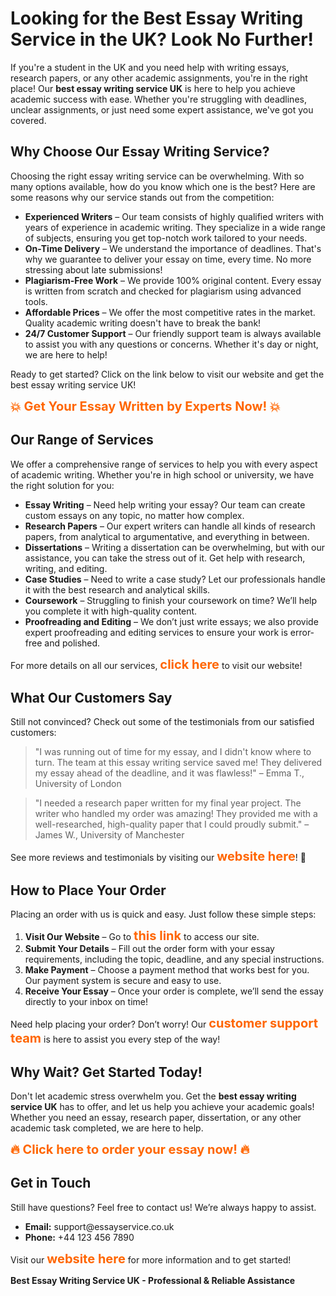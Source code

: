 <h1>Looking for the Best Essay Writing Service in the UK? Look No Further!</h1>

<p>If you're a student in the UK and you need help with writing essays, research papers, or any other academic assignments, you're in the right place! Our <strong>best essay writing service UK</strong> is here to help you achieve academic success with ease. Whether you're struggling with deadlines, unclear assignments, or just need some expert assistance, we've got you covered.</p>

<h2>Why Choose Our Essay Writing Service?</h2>

<p>Choosing the right essay writing service can be overwhelming. With so many options available, how do you know which one is the best? Here are some reasons why our service stands out from the competition:</p>

<ul>
  <li><strong>Experienced Writers</strong> – Our team consists of highly qualified writers with years of experience in academic writing. They specialize in a wide range of subjects, ensuring you get top-notch work tailored to your needs.</li>
  <li><strong>On-Time Delivery</strong> – We understand the importance of deadlines. That's why we guarantee to deliver your essay on time, every time. No more stressing about late submissions!</li>
  <li><strong>Plagiarism-Free Work</strong> – We provide 100% original content. Every essay is written from scratch and checked for plagiarism using advanced tools.</li>
  <li><strong>Affordable Prices</strong> – We offer the most competitive rates in the market. Quality academic writing doesn't have to break the bank!</li>
  <li><strong>24/7 Customer Support</strong> – Our friendly support team is always available to assist you with any questions or concerns. Whether it's day or night, we are here to help!</li>
</ul>

<p>Ready to get started? Click on the link below to visit our website and get the best essay writing service UK!</p>

<p><a href="https://tinyurl.com/topessay?keyword=best+essay+writing+service+uk" target="_blank" style="font-size:20px; font-weight:bold; color: #ff6600; text-decoration: none;">💥 Get Your Essay Written by Experts Now! 💥</a></p>

<h2>Our Range of Services</h2>

<p>We offer a comprehensive range of services to help you with every aspect of academic writing. Whether you're in high school or university, we have the right solution for you:</p>

<ul>
  <li><strong>Essay Writing</strong> – Need help writing your essay? Our team can create custom essays on any topic, no matter how complex.</li>
  <li><strong>Research Papers</strong> – Our expert writers can handle all kinds of research papers, from analytical to argumentative, and everything in between.</li>
  <li><strong>Dissertations</strong> – Writing a dissertation can be overwhelming, but with our assistance, you can take the stress out of it. Get help with research, writing, and editing.</li>
  <li><strong>Case Studies</strong> – Need to write a case study? Let our professionals handle it with the best research and analytical skills.</li>
  <li><strong>Coursework</strong> – Struggling to finish your coursework on time? We’ll help you complete it with high-quality content.</li>
  <li><strong>Proofreading and Editing</strong> – We don’t just write essays; we also provide expert proofreading and editing services to ensure your work is error-free and polished.</li>
</ul>

<p>For more details on all our services, <a href="https://tinyurl.com/topessay?keyword=best+essay+writing+service+uk" target="_blank" style="font-size:20px; font-weight:bold; color: #ff6600; text-decoration: none;">click here</a> to visit our website!</p>

<h2>What Our Customers Say</h2>

<p>Still not convinced? Check out some of the testimonials from our satisfied customers:</p>

<blockquote>
  <p>"I was running out of time for my essay, and I didn't know where to turn. The team at this essay writing service saved me! They delivered my essay ahead of the deadline, and it was flawless!" – Emma T., University of London</p>
</blockquote>

<blockquote>
  <p>"I needed a research paper written for my final year project. The writer who handled my order was amazing! They provided me with a well-researched, high-quality paper that I could proudly submit." – James W., University of Manchester</p>
</blockquote>

<p>See more reviews and testimonials by visiting our <a href="https://tinyurl.com/topessay?keyword=best+essay+writing+service+uk" target="_blank" style="font-size:20px; font-weight:bold; color: #ff6600; text-decoration: none;">website here</a>! 💬</p>

<h2>How to Place Your Order</h2>

<p>Placing an order with us is quick and easy. Just follow these simple steps:</p>

<ol>
  <li><strong>Visit Our Website</strong> – Go to <a href="https://tinyurl.com/topessay?keyword=best+essay+writing+service+uk" target="_blank" style="font-size:20px; font-weight:bold; color: #ff6600; text-decoration: none;">this link</a> to access our site.</li>
  <li><strong>Submit Your Details</strong> – Fill out the order form with your essay requirements, including the topic, deadline, and any special instructions.</li>
  <li><strong>Make Payment</strong> – Choose a payment method that works best for you. Our payment system is secure and easy to use.</li>
  <li><strong>Receive Your Essay</strong> – Once your order is complete, we’ll send the essay directly to your inbox on time!</li>
</ol>

<p>Need help placing your order? Don’t worry! Our <a href="https://tinyurl.com/topessay?keyword=best+essay+writing+service+uk" target="_blank" style="font-size:20px; font-weight:bold; color: #ff6600; text-decoration: none;">customer support team</a> is here to assist you every step of the way!</p>

<h2>Why Wait? Get Started Today!</h2>

<p>Don't let academic stress overwhelm you. Get the <strong>best essay writing service UK</strong> has to offer, and let us help you achieve your academic goals! Whether you need an essay, research paper, dissertation, or any other academic task completed, we are here to help.</p>

<p><a href="https://tinyurl.com/topessay?keyword=best+essay+writing+service+uk" target="_blank" style="font-size:20px; font-weight:bold; color: #ff6600; text-decoration: none;">🔥 Click here to order your essay now! 🔥</a></p>

<h2>Get in Touch</h2>

<p>Still have questions? Feel free to contact us! We’re always happy to assist.</p>

<ul>
  <li><strong>Email:</strong> support@essayservice.co.uk</li>
  <li><strong>Phone:</strong> +44 123 456 7890</li>
</ul>

<p>Visit our <a href="https://tinyurl.com/topessay?keyword=best+essay+writing+service+uk" target="_blank" style="font-size:20px; font-weight:bold; color: #ff6600; text-decoration: none;">website here</a> for more information and to get started!</p>

<p><strong>
Best Essay Writing Service UK - Professional &amp; Reliable Assistance
